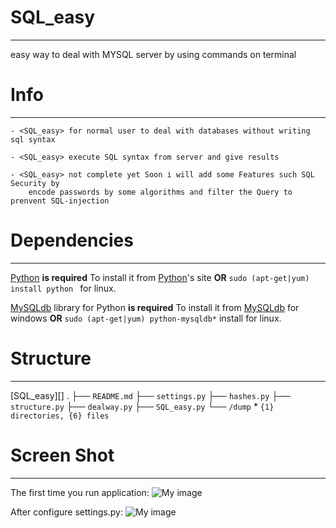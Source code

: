 # SQL_easy #
---
easy way to deal with MYSQL server by using commands on terminal

# Info #
---

    - <SQL_easy> for normal user to deal with databases without writing sql syntax 

    - <SQL_easy> execute SQL syntax from server and give results 

    - <SQL_easy> not complete yet Soon i will add some Features such SQL Security by 
    	encode passwords by some algorithms and filter the Query to prenvent SQL-injection


# Dependencies #
---
[Python][] **is required**
To install it from [Python][]'s site **OR** `sudo (apt-get|yum) install python ` for linux.

[MySQLdb][] library for Python **is required**
To install it from [MySQLdb][] for windows **OR** `sudo (apt-get|yum) python-mysqldb*` install  for linux. 

# Structure #
---
[SQL_easy][]
.
├── `README.md`
├── `settings.py`
├── `hashes.py`
├── `structure.py`
├── `dealway.py`
├── `SQL_easy.py`
└── `/dump`
    *
    `{1} directories, {6} files `
# Screen Shot #
---
The first time you run application:
![My image](http://s7.postimg.org/jjzlxiwej/without_setting.png)

After configure settings.py:
![My image](http://s11.postimg.org/766esydcz/with_settings.png)

[Python]: http://www.python.org/download/
[MySQLdb]: http://www.codegood.com/archives/129
